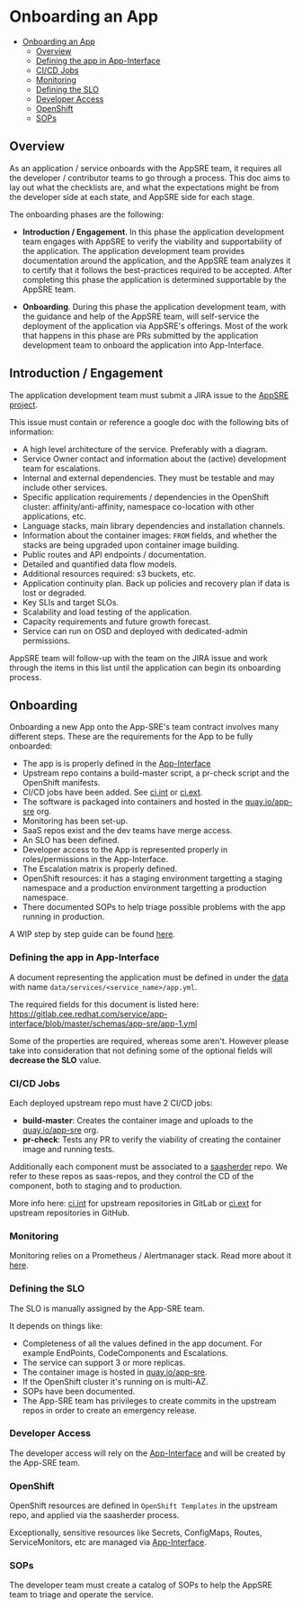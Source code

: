 # Onboarding an App

<!-- TOC -->

- [Onboarding an App](#onboarding-an-app)
    - [Overview](#overview)
    - [Defining the app in App-Interface](#defining-the-app-in-app-interface)
    - [CI/CD Jobs](#cicd-jobs)
    - [Monitoring](#monitoring)
    - [Defining the SLO](#defining-the-slo)
    - [Developer Access](#developer-access)
    - [OpenShift](#openshift)
    - [SOPs](#sops)

<!-- /TOC -->

## Overview

As an application / service onboards with the AppSRE team, it requires all the developer / contributor teams to go through a process. This doc aims to lay out what the checklists are, and what the expectations might be from the developer side at each state, and AppSRE side for each stage.

The onboarding phases are the following:

- **Introduction / Engagement**. In this phase the application development team engages with AppSRE to verify the viability and supportability of the application. The application development team provides documentation around the application, and the AppSRE team analyzes it to certify that it follows the best-practices required to be accepted. After completing this phase the application is determined supportable by the AppSRE team.

- **Onboarding**. During this phase the application development team, with the guidance and help of the AppSRE team, will self-service the deployment of the application via AppSRE's offerings. Most of the work that happens in this phase are PRs submitted by the application development team to onboard the application into App-Interface.

## Introduction / Engagement

The application development team must submit a JIRA issue to the [AppSRE project](https://issues.redhat.com/projects/APPSRE).

This issue must contain or reference a google doc with the following bits of information:

- A high level architecture of the service. Preferably with a diagram.
- Service Owner contact and information about the (active) development team for escalations.
- Internal and external dependencies. They must be testable and may include other services.
- Specific application requirements / dependencies in the OpenShift cluster: affinity/anti-affinity, namespace co-location with other applications, etc.
- Language stacks, main library dependencies and installation channels.
- Information about the container images: `FROM` fields, and whether the stacks are being upgraded upon container image building.
- Public routes and API endpoints / documentation.
- Detailed and quantified data flow models.
- Additional resources required: s3 buckets, etc.
- Application continuity plan. Back up policies and recovery plan if data is lost or degraded.
- Key SLIs and target SLOs.
- Scalability and load testing of the application.
- Capacity requirements and future growth forecast.
- Service can run on OSD and deployed with dedicated-admin permissions.

AppSRE team will follow-up with the team on the JIRA issue and work through the items in this list until the application can begin its onboarding process.

## Onboarding

Onboarding a new App onto the App-SRE's team contract involves many different steps. These are the requirements for the App to be fully onboarded:

- The app is is properly defined in the [App-Interface](https://gitlab.cee.redhat.com/service/app-interface/tree/master/data/services)
- Upstream repo contains a build-master script, a pr-check script and the OpenShift manifests.
- CI/CD jobs have been added. See [ci.int](ci-int.md) or [ci.ext](ci-ext.md).
- The software is packaged into containers and hosted in the [quay.io/app-sre](https://quay.io/organization/app-sre) org.
- Monitoring has been set-up.
- SaaS repos exist and the dev teams have merge access.
- An SLO has been defined.
- Developer access to the App is represented properly in roles/permissions in the App-Interface.
- The Escalation matrix is properly defined.
- OpenShift resources: it has a staging environment targetting a staging namespace and a production environment targetting a production namespace.
- There documented SOPs to help triage possible problems with the app running in production.

A WIP step by step guide can be found [here](onboarding-app-step-by-step/).

### Defining the app in App-Interface

A document representing the application must be defined in under the [data](https://gitlab.cee.redhat.com/service/app-interface/tree/master/data) with name `data/services/<service_name>/app.yml`.

The required fields for this document is listed here:
https://gitlab.cee.redhat.com/service/app-interface/blob/master/schemas/app-sre/app-1.yml

Some of the properties are required, whereas some aren't. However please take into consideration that not defining some of the optional fields will **decrease the SLO** value.

### CI/CD Jobs

Each deployed upstream repo must have 2 CI/CD jobs:

- **build-master**: Creates the container image and uploads to the [quay.io/app-sre](quay.io/organization/app-sre) org.
- **pr-check**: Tests any PR to verify the viability of creating the container image and running tests.

Additionally each component must be associated to a [saasherder](https://github.com/openshiftio/saasherder) repo. We refer to these repos as saas-repos, and they control the CD of the component, both to staging and to production.

More info here: [ci.int](ci-int.md) for upstream repositories in GitLab or [ci.ext](ci-ext.md) for upstream repositories in GitHub.

### Monitoring

Monitoring relies on a Prometheus / Alertmanager stack. Read more about it [here](https://gitlab.cee.redhat.com/service/dev-guidelines/blob/master/monitoring.md).

### Defining the SLO

The SLO is manually assigned by the App-SRE team.

It depends on things like:

- Completeness of all the values defined in the app document. For example EndPoints, CodeComponents and Escalations.
- The service can support 3 or more replicas.
- The container image is hosted in [quay.io/app-sre](quay.io/organization/app-sre).
- If the OpenShift cluster it's running on is multi-AZ.
- SOPs have been documented.
- The App-SRE team has privileges to create commits in the upstream repos in order to create an emergency release.

### Developer Access

The developer access will rely on the [App-Interface](https://gitlab.cee.redhat.com/service/app-interface) and will be created by the App-SRE team.

### OpenShift

OpenShift resources are defined in `OpenShift Templates` in the upstream repo, and applied via the saasherder process.

Exceptionally, sensitive resources like Secrets, ConfigMaps, Routes,
ServiceMonitors, etc are managed via
[App-Interface](https://gitlab.cee.redhat.com/service/app-interface).

### SOPs

The developer team must create a catalog of SOPs to help the AppSRE team to triage and operate the service.
